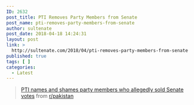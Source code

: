 ```yaml
---
ID: 2632
post_title: PTI Removes Party Members from Senate
post_name: pti-removes-party-members-from-senate
author: sultenate
post_date: 2018-04-18 14:24:31
layout: post
link: >
  http://sultenate.com/2018/04/pti-removes-party-members-from-senate
published: true
tags: [ ]
categories:
  - Latest
---
```

<blockquote class="reddit-card" data-card-created="1524060571"><a href="https://www.reddit.com/r/pakistan/comments/8d5h3q/pti_names_and_shames_party_members_who_allegedly/?ref=share&amp;ref_source=embed">PTI names and shames party members who allegedly sold Senate votes</a> from <a href="http://www.reddit.com/r/pakistan">r/pakistan</a></blockquote>
<script async src="//embed.redditmedia.com/widgets/platform.js" charset="UTF-8"></script>
